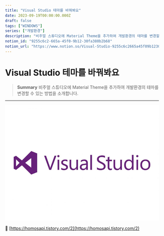 ```yaml
---
title: "Visual Studio 테마를 바꿔봐요"
date: 2023-09-19T00:00:00.000Z
draft: false
tags: ["WINDOWS"]
series: ["개발환경"]
description: "비주얼 스튜디오에 Material Theme을 추가하여 개발환경의 테마를 변경할 수 있는 방법을 소개합니다."
notion_id: "9255c6c2-665a-45f0-9b12-30fa380b2b68"
notion_url: "https://www.notion.so/Visual-Studio-9255c6c2665a45f09b1230fa380b2b68"
---
```


# Visual Studio 테마를 바꿔봐요

> **Summary**
> 비주얼 스튜디오에 Material Theme을 추가하여 개발환경의 테마를 변경할 수 있는 방법을 소개합니다.

---

![Image](image_67b3ec3c0061.png)

🔗 [https://homosapi.tistory.com/2](https://homosapi.tistory.com/2)


